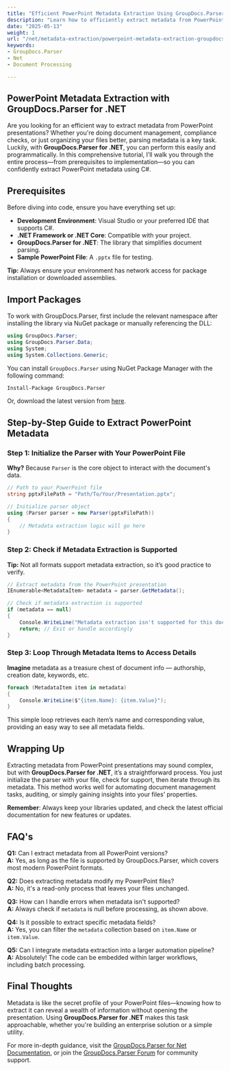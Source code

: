 ```yaml
---
title: "Efficient PowerPoint Metadata Extraction Using GroupDocs.Parser .NET"
description: "Learn how to efficiently extract metadata from PowerPoint presentations using GroupDocs.Parser for .NET. This guide covers setup, code examples, and practical applications."
date: "2025-05-13"
weight: 1
url: "/net/metadata-extraction/powerpoint-metadata-extraction-groupdocs-parser-net/"
keywords:
- GroupDocs.Parser
- Net
- Document Processing

---
```


## PowerPoint Metadata Extraction with GroupDocs.Parser for .NET

Are you looking for an efficient way to extract metadata from PowerPoint presentations? Whether you're doing document management, compliance checks, or just organizing your files better, parsing metadata is a key task. Luckily, with **GroupDocs.Parser for .NET**, you can perform this easily and programmatically. In this comprehensive tutorial, I’ll walk you through the entire process—from prerequisites to implementation—so you can confidently extract PowerPoint metadata using C#.


## Prerequisites

Before diving into code, ensure you have everything set up:

- **Development Environment**: Visual Studio or your preferred IDE that supports C#.
- **.NET Framework or .NET Core**: Compatible with your project.
- **GroupDocs.Parser for .NET**: The library that simplifies document parsing.
- **Sample PowerPoint File**: A `.pptx` file for testing.

**Tip:** Always ensure your environment has network access for package installation or downloaded assemblies.


## Import Packages

To work with GroupDocs.Parser, first include the relevant namespace after installing the library via NuGet package or manually referencing the DLL:

```csharp
using GroupDocs.Parser;
using GroupDocs.Parser.Data;
using System;
using System.Collections.Generic;
```

You can install `GroupDocs.Parser` using NuGet Package Manager with the following command:

```bash
Install-Package GroupDocs.Parser
```

Or, download the latest version from [here](https://releases.groupdocs.com/parser/net/).


## Step-by-Step Guide to Extract PowerPoint Metadata

### Step 1: Initialize the Parser with Your PowerPoint File

**Why?** Because `Parser` is the core object to interact with the document's data.

```csharp
// Path to your PowerPoint file
string pptxFilePath = "Path/To/Your/Presentation.pptx";

// Initialize parser object
using (Parser parser = new Parser(pptxFilePath))
{
    // Metadata extraction logic will go here
}
```

### Step 2: Check if Metadata Extraction is Supported

**Tip:** Not all formats support metadata extraction, so it’s good practice to verify.

```csharp
// Extract metadata from the PowerPoint presentation
IEnumerable<MetadataItem> metadata = parser.GetMetadata();

// Check if metadata extraction is supported
if (metadata == null)
{
    Console.WriteLine("Metadata extraction isn't supported for this document format.");
    return; // Exit or handle accordingly
}
```

### Step 3: Loop Through Metadata Items to Access Details

**Imagine** metadata as a treasure chest of document info — authorship, creation date, keywords, etc.

```csharp
foreach (MetadataItem item in metadata)
{
    Console.WriteLine($"{item.Name}: {item.Value}");
}
```

This simple loop retrieves each item’s name and corresponding value, providing an easy way to see all metadata fields.


## Wrapping Up

Extracting metadata from PowerPoint presentations may sound complex, but with **GroupDocs.Parser for .NET**, it’s a straightforward process. You just initialize the parser with your file, check for support, then iterate through its metadata. This method works well for automating document management tasks, auditing, or simply gaining insights into your files’ properties.

**Remember**: Always keep your libraries updated, and check the latest official documentation for new features or updates.

## FAQ's

**Q1:** Can I extract metadata from all PowerPoint versions?  
**A:** Yes, as long as the file is supported by GroupDocs.Parser, which covers most modern PowerPoint formats.

**Q2:** Does extracting metadata modify my PowerPoint files?  
**A:** No, it's a read-only process that leaves your files unchanged.

**Q3:** How can I handle errors when metadata isn't supported?  
**A:** Always check if `metadata` is null before processing, as shown above.

**Q4:** Is it possible to extract specific metadata fields?  
**A:** Yes, you can filter the `metadata` collection based on `item.Name` or `item.Value`.

**Q5:** Can I integrate metadata extraction into a larger automation pipeline?  
**A:** Absolutely! The code can be embedded within larger workflows, including batch processing.

## Final Thoughts

Metadata is like the secret profile of your PowerPoint files—knowing how to extract it can reveal a wealth of information without opening the presentation. Using **GroupDocs.Parser for .NET** makes this task approachable, whether you're building an enterprise solution or a simple utility.

For more in-depth guidance, visit the [GroupDocs.Parser for Net Documentation](https://docs.groupdocs.com/parser/net/), or join the [GroupDocs.Parser Forum](https://forum.groupdocs.com/c/parser/17/) for community support.
